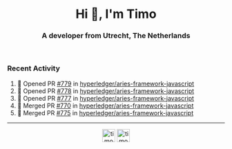 <h1 align="center">Hi 👋, I'm Timo</h1>
<h3 align="center">A developer from Utrecht, The Netherlands</h3>
<br/>
<!-- https://github.com/rahuldkjain/github-profile-readme-generator --!>

<!--  <p align="left"><img src="https://github-readme-stats.vercel.app/api?username=timoglastra&show_icons=true&count_private=true&" alt="timoglastra" /></p> --!>

<!--
Github language stats
<p align="left"><img src="https://github-readme-stats.vercel.app/api/top-langs/?username=timoglastra&layout=compact" alt="timoglastra" /><p>
-->

<!-- Codestats language stats -->
<!-- <p align="left"><img src="https://codestats-readme.vercel.app/api/top-langs/?username=timoglastra&layout=compact&language_count=12" alt="timoglastra" /><p>    --!>
  
<h3>Recent Activity</h3>

<!--START_SECTION:activity-->
1. 💪 Opened PR [#779](https://github.com/hyperledger/aries-framework-javascript/pull/779) in [hyperledger/aries-framework-javascript](https://github.com/hyperledger/aries-framework-javascript)
2. 💪 Opened PR [#778](https://github.com/hyperledger/aries-framework-javascript/pull/778) in [hyperledger/aries-framework-javascript](https://github.com/hyperledger/aries-framework-javascript)
3. 💪 Opened PR [#777](https://github.com/hyperledger/aries-framework-javascript/pull/777) in [hyperledger/aries-framework-javascript](https://github.com/hyperledger/aries-framework-javascript)
4. 🎉 Merged PR [#770](https://github.com/hyperledger/aries-framework-javascript/pull/770) in [hyperledger/aries-framework-javascript](https://github.com/hyperledger/aries-framework-javascript)
5. 🎉 Merged PR [#775](https://github.com/hyperledger/aries-framework-javascript/pull/775) in [hyperledger/aries-framework-javascript](https://github.com/hyperledger/aries-framework-javascript)
<!--END_SECTION:activity-->

---

<p align="center">
<a href="https://twitter.com/timoglastra" target="blank"><img align="center" src="https://cdn.jsdelivr.net/npm/simple-icons@3.0.1/icons/twitter.svg" alt="timoglastra" height="30" width="30" /></a>
<a href="https://linkedin.com/in/timoglastra" target="blank"><img align="center" src="https://cdn.jsdelivr.net/npm/simple-icons@3.0.1/icons/linkedin.svg" alt="timoglastra" height="30" width="30" /></a>
</p>



